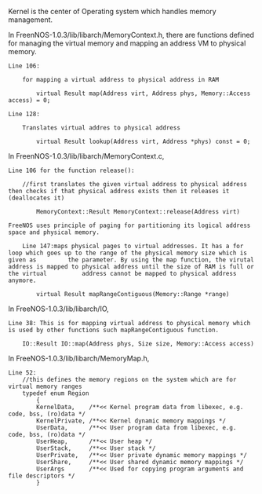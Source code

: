 Kernel is the center of Operating system which handles memory management. 

In FreenNOS-1.0.3/lib/libarch/MemoryContext.h, there are functions defined for managing the virtual memory and mapping an address VM to physical memory.
    
    Line 106: 
    
        for mapping a virtual address to physical address in RAM 
        
		    virtual Result map(Address virt, Address phys, Memory::Access access) = 0;
            
    Line 128: 
    
        Translates virtual addres to physical address 
        
		    virtual Result lookup(Address virt, Address *phys) const = 0;

In FreenNOS-1.0.3/lib/libarch/MemoryContext.c, 

	Line 106 for the function release():
    
        //first translates the given virtual address to physical address then checks if that physical address exists then it releases it (deallocates it)
		    
            MemoryContext::Result MemoryContext::release(Address virt) 

    FreeNOS uses principle of paging for partitioning its logical address space and physical memory. 
    
	    Line 147:maps physical pages to virtual addresses. It has a for loop which goes up to the range of the physical memory size which is given as 	      the parameter. By using the map function, the virutal address is mapped to physical address until the size of RAM is full or the virtual 		    address cannot be mapped to physical address anymore. 
        
	    	virtual Result mapRangeContiguous(Memory::Range *range)

In FreeNOS-1.0.3/lib/libarch/IO, 

	Line 38: This is for mapping virtual address to physical memory which is used by other functions such mapRangeContiguous function. 
	
		IO::Result IO::map(Address phys, Size size, Memory::Access access)
		
In FreeNOS-1.0.3/lib/libarch/MemoryMap.h, 

	Line 52: 
		//this defines the memory regions on the system which are for virtual memory ranges 
		typedef enum Region
		    {
			KernelData,    /**<< Kernel program data from libexec, e.g. code, bss, (ro)data */
			KernelPrivate, /**<< Kernel dynamic memory mappings */
			UserData,      /**<< User program data from libexec, e.g. code, bss, (ro)data */
			UserHeap,      /**<< User heap */
			UserStack,     /**<< User stack */
			UserPrivate,   /**<< User private dynamic memory mappings */
			UserShare,     /**<< User shared dynamic memory mappings */
			UserArgs       /**<< Used for copying program arguments and file descriptors */
		    }
		    
		

